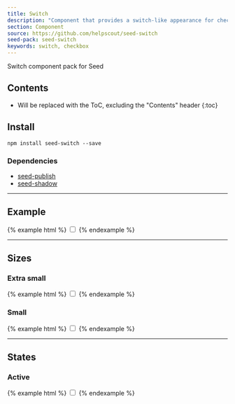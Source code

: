 ```yaml
---
title: Switch
description: "Component that provides a switch-like appearance for checkbox or radio form elements."
section: Component
source: https://github.com/helpscout/seed-switch
seed-pack: seed-switch
keywords: switch, checkbox
---
```


Switch component pack for Seed

## Contents

* Will be replaced with the ToC, excluding the "Contents" header
{:toc}

## Install

```
npm install seed-switch --save
```


### Dependencies

* [seed-publish](/seed/packs/seed-publish)
* [seed-shadow](/seed/packs/seed-shadow)


---


## Example

{% example html %}
<label class="c-switch">
  <input type="checkbox">
  <span class="c-switch-toggle"></span>
</label>
{% endexample %}


---


## Sizes

### Extra small

{% example html %}
<label class="c-switch c-switch--xs">
  <input type="checkbox">
  <span class="c-switch-toggle"></span>
</label>
{% endexample %}


### Small

{% example html %}
<label class="c-switch c-switch--sm">
  <input type="checkbox">
  <span class="c-switch-toggle"></span>
</label>
{% endexample %}


---


## States

### Active

{% example html %}
<label class="c-switch is-active">
  <input type="checkbox">
  <span class="c-switch-toggle"></span>
</label>
{% endexample %}
